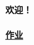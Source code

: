 <!doctype html>
<html lang="en">
 <head>
  <meta charset="UTF-8">
  <meta name="Generator" content="EditPlus®">
  <meta name="Author" content="">
  <meta name="Keywords" content="">
  <meta name="Description" content="">
  <title>Document</title>
  <style type="text/css">
 
  </style>
 </head>
 <body>
<h1>欢迎！<h1>
 <a href="https://god-likez.github.io/homework.html">作业</a>
 </body>
</html>
